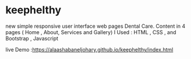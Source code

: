 # keephelthy

new simple responsive user interface web pages Dental Care.
Content in 4 pages ( Home , About, Services and Gallery)
I Used : HTML , CSS , and Bootstrap , Javascript

live Demo :https://alaashabaneljohary.github.io/keephelthy/index.html


